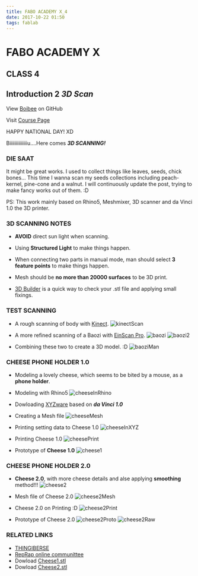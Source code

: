 ```yaml
---
title: FABO ACADEMY X_4
date: 2017-10-22 01:50
tags: fablab
---
```


# FABO ACADEMY X
## CLASS 4
## Introduction 2 *3D Scan*

View [Boibee](https://mrtriskin.github.io/) on GitHub

Visit [Course Page](https://faboshanghai.gihub.io)

HAPPY NATIONAL DAY! XD

Biiiiiiiiiiiiiiu....Here comes ***3D SCANNING!***

### DIE SAAT

  It might be great works.
  I used to collect things like leaves, seeds, chick bones...
  This time I wanna scan my seeds collections including peach-kernel, pine-cone and a walnut.
  I will continuously update the post, trying to make fancy works out of them. :D

  PS: This work mainly based on Rhino5, Meshmixer, 3D scanner and da Vinci 1.0 the 3D printer.

### 3D SCANNING NOTES

  - **AVOID** direct sun light when scanning.

  - Using **Structured Light** to make things happen.

  - When connecting two parts in manual mode, man should select **3 feature points** to make things happen.

  - Mesh should be **no more than 20000 surfaces** to be 3D print.

  - [3D Builder](http://msdn.microsoft.com/zh-cn/windows/hardware/mt463353.aspx) is a quick way to check your .stl file and applying small fixings.

### TEST SCANNING

  - A rough scanning of body with [Kinect](http://www.k4w.cn/).
  ![kinectScan](https://raw.githubusercontent.com/MrTriskin/blog/master/img/fabo_3/scanning.png)

  - A more refined scanning of a Baozi with [EinScan Pro](http://www.shining3d.com/digitizer_detail-4552.html).
  ![baozi](https://raw.githubusercontent.com/MrTriskin/blog/master/img/fabo_3/eatBaozi.jpg)
  ![baozi2](https://raw.githubusercontent.com/MrTriskin/blog/master/img/fabo_3/baozi.jpg)

  - Combining these two to create a 3D model. :D
  ![baoziMan](https://raw.githubusercontent.com/MrTriskin/blog/master/img/fabo_3/baoziMan.png)

### CHEESE PHONE HOLDER 1.0

  - Modeling a lovely cheese, which seems to be bited by a mouse, as a **phone holder**.

  - Modeling with Rhino5
  ![cheeseInRhino](https://raw.githubusercontent.com/MrTriskin/blog/master/img/fabo_2/cheese1Rhrino.jpg)

  - Dowloading [XYZware](http://support.xyzprinting.com/global_en/Help/download/f10?productName=da%20Vinci%201.0) based on ***da Vinci 1.0***

  - Creating a Mesh file
  ![cheeseMesh](https://raw.githubusercontent.com/MrTriskin/blog/master/img/fabo_2/cheese1Mesh.jpg)

  - Printing setting data to Cheese 1.0
  ![cheeseInXYZ](https://raw.githubusercontent.com/MrTriskin/blog/master/img/fabo_2/datainXYZware.jpg)

  - Printing Cheese 1.0
  ![cheesePrint](https://raw.githubusercontent.com/MrTriskin/blog/master/img/fabo_2/printing.png)

  - Prototype of **Cheese 1.0**
  ![cheese1](https://raw.githubusercontent.com/MrTriskin/blog/master/img/fabo_2/iphoneOnCheese.png)

### CHEESE PHONE HOLDER 2.0

  - **Cheese 2.0**, with more cheese details and alse applying **smoothing** method!!!
  ![cheese2](https://raw.githubusercontent.com/MrTriskin/blog/master/img/fabo_2/cheese2.png)

  - Mesh file of Cheese 2.0
  ![cheese2Mesh](https://raw.githubusercontent.com/MrTriskin/blog/master/img/fabo_2/cheese2Mesh.jpg)

  - Cheese 2.0 on Printing :D
  ![cheese2Print](https://raw.githubusercontent.com/MrTriskin/blog/master/img/fabo_2/startPrint_1.png)

  - Prototype of Cheese 2.0
  ![cheese2Proto](https://raw.githubusercontent.com/MrTriskin/blog/master/img/fabo_2/cheese2plane.png)
  ![cheese2Raw](https://raw.githubusercontent.com/MrTriskin/blog/master/img/fabo_2/cheese2Raw.png)

### RELATED LINKS

  - [THINGIBERSE](https://www.thingiverse.com/)
  - [RepRap online communittee](http://reprap.org/)
  - Dowload [Cheese1.stl](https://github.com/MrTriskin/blog/raw/master/files/fabo_2/cheese.stl)
  - Dowload [Cheese2.stl](https://github.com/MrTriskin/blog/raw/master/files/fabo_2/cheese2.0.stl)
